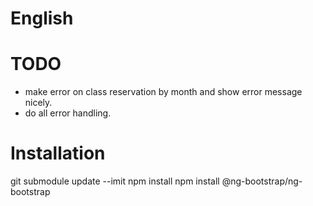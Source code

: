 # English

# TODO

* make error on class reservation by month and show error message nicely.
* do all error handling.


# Installation


git submodule update --imit
npm install 
npm install @ng-bootstrap/ng-bootstrap



